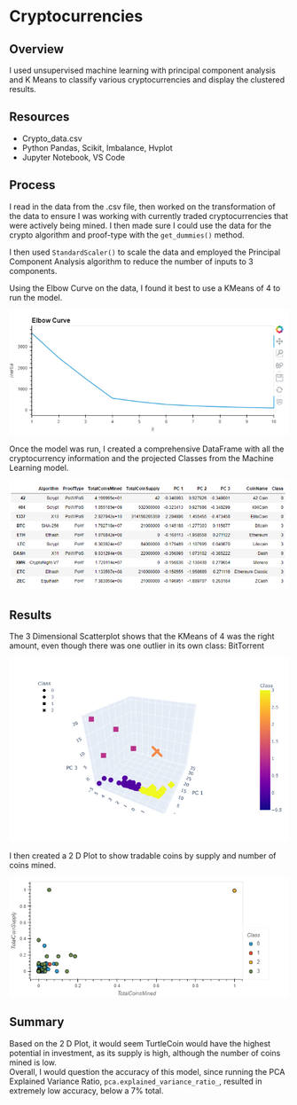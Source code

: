 #  Cryptocurrencies

## Overview
I used unsupervised machine learning with principal component analysis and K Means to classify various cryptocurrencies and display the clustered results.

## Resources
- Crypto_data.csv
- Python Pandas, Scikit, Imbalance, Hvplot
- Jupyter Notebook, VS Code

## Process
I read in the data from the .csv file, then worked on the transformation of the data to ensure I was working with currently traded cryptocurrencies that were actively being mined.  I then made sure I could use the data for the crypto algorithm and proof-type with the `get_dummies()` method.

I then used `StandardScaler()` to scale the data and employed the Principal Component Analysis algorithm to reduce the number of inputs to 3 components.

Using the Elbow Curve on the data, I found it best to use a KMeans of 4 to run the model.

![image](https://github.com/jakatz87/Cryptocurrencies/blob/main/Resources/Elbow%20Curve.png)

Once the model was run, I created a comprehensive DataFrame with all the cryptocurrency information and the projected Classes from the Machine Learning model.

![image](https://github.com/jakatz87/Cryptocurrencies/blob/main/Resources/Clustered_df.png)

## Results
The 3 Dimensional Scatterplot shows that the KMeans of 4 was the right amount, even though there was one outlier in its own class: BitTorrent

![image](https://github.com/jakatz87/Cryptocurrencies/blob/main/Resources/scatter_3d.png)

I then created a 2 D Plot to show tradable coins by supply and number of coins mined.

![image](https://github.com/jakatz87/Cryptocurrencies/blob/main/Resources/hvplot.png)


## Summary
Based on the 2 D Plot, it would seem TurtleCoin would have the highest potential in investment, as its supply is high, although the number of coins mined is low.  
Overall, I would question the accuracy of this model, since running the PCA Explained Variance Ratio, `pca.explained_variance_ratio_`, resulted in extremely low accuracy, below a 7% total.  


